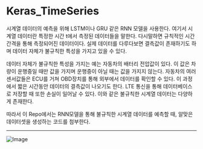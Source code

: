 # Keras_TimeSeries

시계열 데이터의 예측을 위해 LSTM이나 GRU 같은 RNN 모델을 사용한다.
여기서 시계열 데이터란 특정한 시간 t에서 측정된 데이터들을 말한다. 다시말하면 규칙적인 시간 간격을 통해 측정되어진 데이터이다.
실제 데이터를 다루다보면 결측값이 존재하기도 하며 데이터 자체가 불규칙한 특성을 가지고 있을 수 있다.

데이터 자체가 불규칙한 특성을 가지는 예는 자동차의 배터리 전압값이 있다. 이 값은 차량이 운행중일 때만 값을 가지며 운행중이 아닐 때는 값을 가지지 않는다.
자동차의 여러 센서값들은 ECU를 거쳐 OBD장치를 통해 외부에서 데이터를 확인할 수 있다. 이 과정에서 짧은 시간동안 데이터의 결측값이 나오기도 한다. LTE 통신을 통해 데이터베이스로 저장할 때 또한 손실이 일어날 수 있다. 이와 같은 불규칙한 시계열 데이터는 다양하게 존재한다.

따라서 이 Repo에서는 RNN모델을 통해 불규칙한 시계열 데이터를 예측할 때, 알맞은 데이터셋을 생성하는 코드를 첨부한다.

---

![Image](/image1.PNG)

